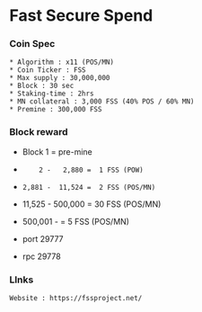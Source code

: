 Fast Secure Spend
================

###	Coin Spec
	* Algorithm : x11 (POS/MN)
	* Coin Ticker : FSS
	* Max supply : 30,000,000
	* Block : 30 sec
	* Staking-time : 2hrs
	* MN collateral : 3,000 FSS (40% POS / 60% MN)
	* Premine : 300,000 FSS

###	Block reward
*	Block 1 = pre-mine
*	      2 -   2,880 =  1 FSS (POW)
*	  2,881 -  11,524 =  2 FSS (POS/MN)
*	 11,525 - 500,000 = 30 FSS (POS/MN)
*	500,001 -         =  5 FSS (POS/MN)

*	port 29777
*	rpc  29778


###	LInks

	Website : https://fssproject.net/
	